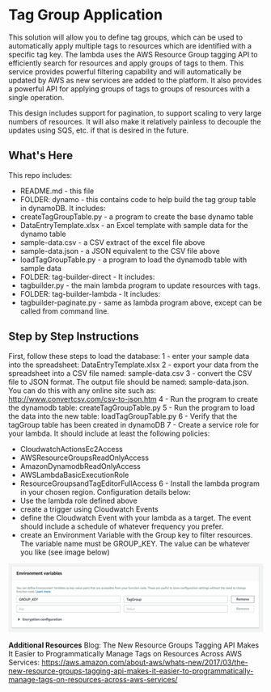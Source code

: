 Tag Group Application
==================================================

This solution will allow you to define tag groups, which can be used to automatically apply multiple tags to resources which are identified with a specific tag key.  The lambda uses the AWS Resource Group tagging API to efficiently search for resources and apply groups of tags to them.  This service provides powerful filtering capability and will automatically be updated by AWS as new services are added to the platform.   It also provides a powerful API for applying groups of tags to groups of resources with a single operation.

This design includes support for pagination, to support scaling to very large numbers of resources.  It will also make it relatively painless to decouple the updates using SQS, etc. if that is desired in the future.

What's Here
-----------

This repo includes:

* README.md - this file
* FOLDER: dynamo - this contains code to help build the tag group table in dynamoDB.  It includes:
 *   createTagGroupTable.py - a program to create the base dynamo table
 *   DataEntryTemplate.xlsx - an Excel template with sample data for the dynamo table
 *   sample-data.csv - a CSV extract of the excel file above
 *   sample-data.json - a JSON equivalent to the CSV file above
 *   loadTagGroupTable.py - a program to load the dynamodb table with sample data
* FOLDER: tag-builder-direct  - It includes:
 *   tagbuilder.py - the main lambda program to update resources with tags.  
* FOLDER: tag-builder-lambda - It includes:
 *   tagbuilder-paginate.py - same as lambda program above, except can be called from command line.

Step by Step Instructions
-------------------------

First, follow these steps to load the database:
1 - enter your sample data into the spreadsheet: DataEntryTemplate.xlsx
2 - export your data from the spreadsheet into a CSV file named: sample-data.csv
3 - convert the CSV file to JSON format.  The output file should be named: sample-data.json. You can do this with any online site such as:  http://www.convertcsv.com/csv-to-json.htm
4 - Run the program to create the dynamodb table: createTagGroupTable.py
5 - Run the program to load the data into the new table:  loadTagGroupTable.py
6 - Verify that the tagGroup table has been created in dynamoDB
7 - Create a service role for your lambda.   It should include at least the following policies:
 *   CloudwatchActionsEc2Access
 *   AWSResourceGroupsReadOnlyAccess
 *   AmazonDynamodbReadOnlyAccess
 *   AWSLambdaBasicExecutionRole
 *   ResourceGroupsandTagEditorFullAccess
6 - Install the lambda program in your chosen region. Configuration details below:
 *   Use the lambda role defined above
 *   create a trigger using Cloudwatch Events
 *   define the Cloudwatch Event with your lambda as a target.  The event should include a schedule of whatever frequency you prefer.
 *   create an Environment Variable with the Group key to filter resources.   The variable name must be GROUP_KEY.   The value can be whatever you like (see image below)


![Environment Variable](https://github.com/rjgleave/aws-tag-groups/blob/master/group-key-environment-variable.png)

__Additional Resources__
Blog: The New Resource Groups Tagging API Makes It Easier to Programmatically Manage Tags on Resources Across AWS Services:
https://aws.amazon.com/about-aws/whats-new/2017/03/the-new-resource-groups-tagging-api-makes-it-easier-to-programmatically-manage-tags-on-resources-across-aws-services/
